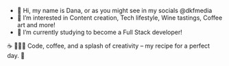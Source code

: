 - 👋 Hi, my name is Dana, or as you might see in my socials @dkfmedia
- 👀 I’m interested in Content creation, Tech lifestyle, Wine tastings, Coffee art and more!
- 🌱 I’m currently studying to become a Full Stack developer! 

 
 
 ☕️ 👩🏻‍💻 Code, coffee, and a splash of creativity – my recipe for a perfect day. 🌟

<!---
dkfmedia/dkfmedia is a ✨ special ✨ repository because its `README.md` (this file) appears on your GitHub profile.
You can click the Preview link to take a look at your changes.
--->
